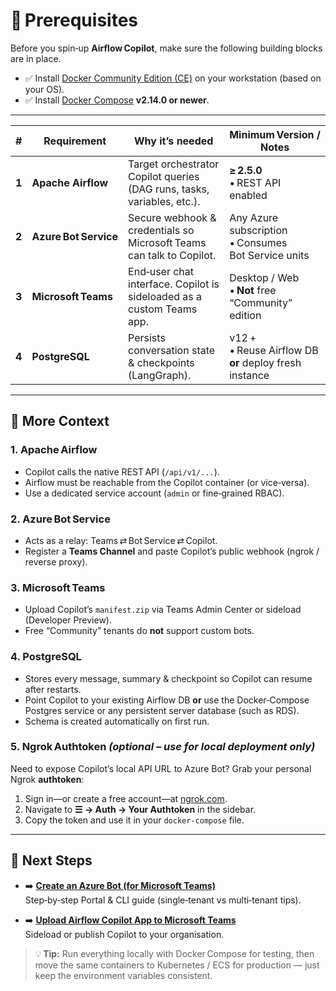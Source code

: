 
# 🚦 Prerequisites

Before you spin‑up **Airflow Copilot**, make sure the following building blocks are in place.

- ✅ Install [Docker Community Edition (CE)](https://docs.docker.com/engine/install/) on your workstation (based on your OS).
- ✅ Install [Docker Compose](https://docs.docker.com/compose/install/) **v2.14.0 or newer**.

---

| # | Requirement | Why it’s needed | Minimum Version / Notes |
|---|-------------|-----------------|-------------------------|
| **1** | **Apache Airflow** | Target orchestrator Copilot queries (DAG runs, tasks, variables, etc.). | **≥ 2.5.0** <br>• REST API enabled |
| **2** | **Azure Bot Service** | Secure webhook & credentials so Microsoft Teams can talk to Copilot. | Any Azure subscription <br>• Consumes Bot Service units |
| **3** | **Microsoft Teams** | End‑user chat interface. Copilot is sideloaded as a custom Teams app. | Desktop / Web <br>• **Not** free “Community” edition |
| **4** | **PostgreSQL** | Persists conversation state & checkpoints (LangGraph). | v12 + <br>• Reuse Airflow DB **or** deploy fresh instance |

---

## 📝 More Context

### 1. Apache Airflow  
- Copilot calls the native REST API (`/api/v1/...`).
- Airflow must be reachable from the Copilot container (or vice‑versa).
- Use a dedicated service account (`admin` or fine‑grained RBAC).

### 2. Azure Bot Service  
- Acts as a relay: Teams ⇄ Bot Service ⇄ Copilot.
- Register a **Teams Channel** and paste Copilot’s public webhook (ngrok / reverse proxy).

### 3. Microsoft Teams  
- Upload Copilot’s `manifest.zip` via Teams Admin Center or sideload (Developer Preview).
- Free “Community” tenants do **not** support custom bots.

### 4. PostgreSQL  
- Stores every message, summary & checkpoint so Copilot can resume after restarts.
- Point Copilot to your existing Airflow DB **or** use the Docker‑Compose Postgres service or any persistent server database (such as RDS).
- Schema is created automatically on first run.

### 5. Ngrok Authtoken *(optional – use for local deployment only)*  
Need to expose Copilot’s local API URL to Azure Bot? Grab your personal Ngrok **authtoken**:

1. Sign in—or create a free account—at [ngrok.com](https://dashboard.ngrok.com/login).
2. Navigate to **☰ → Auth → Your Authtoken** in the sidebar.
3. Copy the token and use it in your `docker-compose` file.

---

## 🔗 Next Steps

- ➡️ **[Create an Azure Bot (for Microsoft Teams)](/quickstart/azure_bot/)**  
  Step‑by‑step Portal & CLI guide (single‑tenant vs multi‑tenant tips).

- ➡️ **[Upload Airflow Copilot App to Microsoft Teams](quickstart/prerequisites.md#upload-to-teams)**  
  Sideload or publish Copilot to your organisation.

> 💡 **Tip:** Run everything locally with Docker Compose for testing, then move the same containers to Kubernetes / ECS for production — just keep the environment variables consistent.
